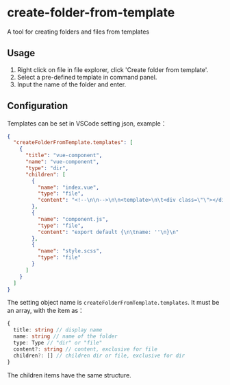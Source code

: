 # create-folder-from-template

A tool for creating folders and files from templates

<!-- VSCode extension. Install:
[https://marketplace.visualstudio.com/items?itemName=WingsJ.create-folder-from-template](https://marketplace.visualstudio.com/items?itemName=WingsJ.create-folder-from-template)。
 -->
## Usage

1. Right click on file in file explorer, click 'Create folder from template'.
2. Select a pre-defined template in command panel.
3. Input the name of the folder and enter.

## Configuration

Templates can be set in VSCode setting json, example：

```json
{
  "createFolderFromTemplate.templates": [
    {
      "title": "vue-component",
      "name": "vue-component",
      "type": "dir",
      "children": [
        {
          "name": "index.vue",
          "type": "file",
          "content": "<!--\n\n-->\n\n<template>\n\t<div class=\"\"></div>\n</template>\n\n<script src=\"./component.js\"></script>\n<style src=\"./style.scss\" lang=\"scss\" scoped></style>\n"
        },
        {
          "name": "component.js",
          "type": "file",
          "content": "export default {\n\tname: ''\n}\n"
        },
        {
          "name": "style.scss",
          "type": "file"
        }
      ]
    }
  ]
}
```

The setting object name is `createFolderFromTemplate.templates`. It must be an array, with the item as：

```ts
{
  title: string // display name
  name: string // name of the folder
  type: Type // "dir" or "file"
  content?: string // content, exclusive for file
  children?: [] // children dir or file, exclusive for dir
}
```

The children items have the same structure.
